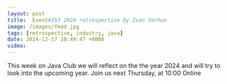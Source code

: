 ```yaml
---
layout: post
title:  Event#353 2024 retrospective by Ivan Verhun
image: /images/feed.jpg
tags: [retrospective, industry, java]
date: 2024-12-17 10:49:47 +0000
video: 
---
```


This week on Java Club we will reflect on the the year 2024 and will try to look into the upcoming year. 
Join us next Thursday, at 10:00 Online
